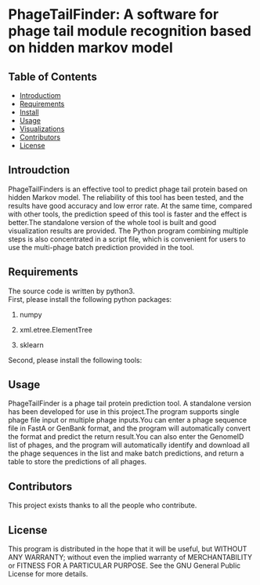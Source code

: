 # PhageTailFinder: A software for phage tail module recognition based on hidden markov model
## Table of Contents
- [Introductiom](#introudction)
- [Requirements](#requirements)
- [Install](#install)
- [Usage](#usage)
- [Visualizations](#visualization)
- [Contributors](#contributors)
- [License](#license)
## Introudction
PhageTailFinders is an effective tool to predict phage tail protein based on hidden Markov model. The reliability of this tool has been tested, and the results have good accuracy and low error rate. At the same time, compared with other tools, the prediction speed of this tool is faster and the effect is better.The standalone version of the whole tool is built and good visualization results are provided. The Python program combining multiple steps is also concentrated in a script file, which is convenient for users to use the multi-phage batch prediction provided in the tool.
## Requirements ##
The source code is written by python3. <br>
First, please install the following python packages:

1. numpy
 
2. xml.etree.ElementTree
 
3. sklearn

Second, please install the following tools:
## Usage
PhageTailFinder is a phage tail protein prediction tool. A standalone version has been developed for use in this project.The program supports single phage file input or multiple phage inputs.You can enter a phage sequence file in FastA or GenBank format, and the program will automatically convert the format and predict the return result.You can also enter the GenomeID list of phages, and the program will automatically identify and download all the phage sequences in the list and make batch predictions, and return a table to store the predictions of all phages.
### 
## Contributors
This project exists thanks to all the people who contribute.

## License

This program is distributed in the hope that it will be useful, but WITHOUT ANY WARRANTY; without even the implied warranty of MERCHANTABILITY or FITNESS FOR A PARTICULAR PURPOSE. See the GNU General Public License for more details.
